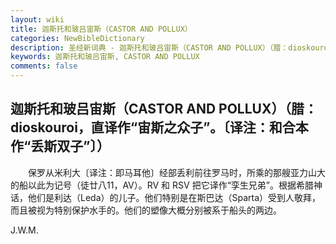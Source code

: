 ```yaml
---
layout: wiki
title: 迦斯托和玻吕宙斯（CASTOR AND POLLUX）
categories: NewBibleDictionary
description: 圣经新词典 - 迦斯托和玻吕宙斯（CASTOR AND POLLUX）（腊：dioskouroi，直译作“宙斯之众子”
keywords: 迦斯托和玻吕宙斯, CASTOR AND POLLUX
comments: false
---
```


## 迦斯托和玻吕宙斯（CASTOR AND POLLUX）（腊：dioskouroi，直译作“宙斯之众子”。〔译注：和合本作“丢斯双子”〕）

　　保罗从米利大〔译注：即马耳他〕经部丢利前往罗马时，所乘的那艘亚力山大的船以此为记号（徒廿八11，AV）。RV 和 RSV 把它译作“孪生兄弟”。根据希腊神话，他们是利达（Leda）的儿子。他们特别是在斯巴达（Sparta）受到人敬拜，而且被视为特别保护水手的。他们的塑像大概分别被系于船头的两边。

J.W.M.






